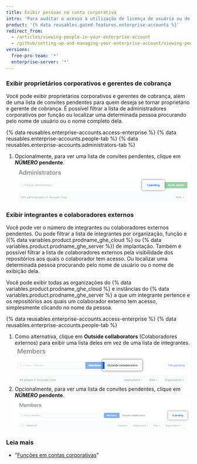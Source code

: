 ```yaml
---
title: Exibir pessoas na conta corporativa
intro: 'Para auditar o acesso à utilização de licença de usuário ou de recursos pertencentes à empresa, os proprietários corporativos podem exibir todos os administradores e integrantes da conta corporativa.'
product: '{% data reusables.gated-features.enterprise-accounts %}'
redirect_from:
  - /articles/viewing-people-in-your-enterprise-account
  - /github/setting-up-and-managing-your-enterprise-account/viewing-people-in-your-enterprise-account
versions:
  free-pro-team: '*'
  enterprise-server: '*'
---
```

### Exibir proprietários corporativos e gerentes de cobrança

Você pode exibir proprietários corporativos e gerentes de cobrança, além de uma lista de convites pendentes para quem deseja se tornar proprietário e gerente de cobrança. É possível filtrar a lista de administradores corporativos por função ou localizar uma determinada pessoa procurando pelo nome de usuário ou o nome completo dela.

{% data reusables.enterprise-accounts.access-enterprise %}
{% data reusables.enterprise-accounts.people-tab %}
{% data reusables.enterprise-accounts.administrators-tab %}
1. Opcionalmente, para ver uma lista de convites pendentes, clique em **_NÚMERO_ pendente**. ![Botão "NÚMERO pendente" à direita das opções de pesquisa e filtro](/assets/images/help/enterprises/administrators-pending.png)

### Exibir integrantes e colaboradores externos

Você pode ver o número de integrantes ou colaboradores externos pendentes. Ou pode filtrar a lista de integrantes por organização, função e ({% data variables.product.prodname_ghe_cloud %} ou {% data variables.product.prodname_ghe_server %}) de implantação. Também é possível filtrar a lista de colaboradores externos pela visibilidade dos repositórios aos quais o colaborador tem acesso. Ou localizar uma determinada pessoa procurando pelo nome de usuário ou o nome de exibição dela.

Você pode exibir todas as organizações do {% data variables.product.prodname_ghe_cloud %} e instâncias do {% data variables.product.prodname_ghe_server %} a que um integrante pertence e os repositórios aos quais um colaborador externo tem acesso, simplesmente clicando no nome da pessoa.

{% data reusables.enterprise-accounts.access-enterprise %}
{% data reusables.enterprise-accounts.people-tab %}
1. Como alternativa, clique em **Outside collaborators** (Colaboradores externos) para exibir uma lista deles em vez de uma lista de integrantes. ![Guia Outside collaborators (Colaboradores externos) na página Organization members (Integrantes da organização)](/assets/images/help/business-accounts/outside-collaborators-tab.png)
1. Opcionalmente, para ver uma lista de convites pendentes, clique em **_NÚMERO_ pendente**. ![Botão "NÚMERO pendente" à direita das opções de pesquisa e filtro](/assets/images/help/enterprises/members-pending.png)

### Leia mais

- "[Funções em contas corporativas](/articles/roles-for-an-enterprise-account)"
